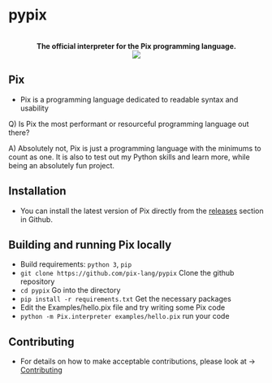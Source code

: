 # pypix
<div align="center">
  <br/>
  <b>The official interpreter for the Pix programming language.</b>
  <br/>
  <img src="https://user-images.githubusercontent.com/77634274/134150919-b5282119-55fe-44c0-b769-a06aed377374.jpeg" />
</div>

## Pix
  - Pix is a programming language dedicated to readable syntax and usability

  Q) Is Pix the most performant or resourceful programming language out there?
  
  A) Absolutely not, Pix is just a programming language with the minimums to count as one.
  It is also to test out my Python skills and learn more, while being an absolutely fun project.

## Installation 
  - You can install the latest version of Pix directly from the <a href="https://github.com/pix-lang/pypix/releases/">releases</a> section in Github.

## Building and running Pix locally
  - Build requirements: `python 3`, `pip`
  - `git clone https://github.com/pix-lang/pypix` Clone the github repository
  - `cd pypix` Go into the directory
  - `pip install -r requirements.txt` Get the necessary packages
  - Edit the Examples/hello.pix file and try writing some Pix code
  - `python -m Pix.interpreter examples/hello.pix` run your code

## Contributing
  - For details on how to make acceptable contributions, please look at -> <a href="https://github.com/pix-lang/pypix/blob/main/CONTRIBUTING.md">Contributing</a>
